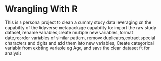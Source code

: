 # Wrangling With R
This is a personal project to clean a dummy study data leveraging on the capability of the tidyverse metapackage capability to:
import the raw study dataset, 
rename variables,create multiple new variables,
format date,reorder variables of similar pattern,
remove duplicates,extract special characters and digits and add them into new variables,
Create categorical variable from existing variable eg Age,
and save the clean dataset fit for analysis


